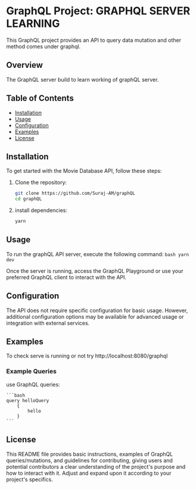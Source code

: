 # GraphQL Project: GRAPHQL SERVER LEARNING

This GraphQL project provides an API to query data mutation and other method comes under graphql.

## Overview

The GraphQL server build to learn working of graphQL server.

## Table of Contents

- [Installation](#installation)
- [Usage](#usage)
- [Configuration](#configuration)
- [Examples](#examples)
- [License](#license)

## Installation

To get started with the Movie Database API, follow these steps:

1. Clone the repository:
   ```bash
   git clone https://github.com/Suraj-AM/graphQL
   cd graphQL
   ```

2. install dependencies:
    ```bash
    yarn
    ```

## Usage
To run the graphQL API server, execute the following command:
    ```bash
    yarn dev
    ```

Once the server is running, access the GraphQL Playground or use your preferred GraphQL client to interact with the API.

## Configuration
The API does not require specific configuration for basic usage. However, additional configuration options may be available for advanced usage or integration with external services.

## Examples
To check serve is running or not try http://localhost:8080/graphql

### Example Queries
use GraphQL queries:

    ```bash
    query helloQuery 
        {
            hello
        }
    ```

## License

This README file provides basic instructions, examples of GraphQL queries/mutations, and guidelines for contributing, giving users and potential contributors a clear understanding of the project's purpose and how to interact with it. Adjust and expand upon it according to your project's specifics.


